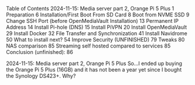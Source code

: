 Table of Contents
2024-11-15: Media server part 2, Orange Pi 5 Plus	1
Preparation	6
Installation/First Boot From SD Card	8
Boot from NVME SSD	9
Change SSH Port (before OpenMediaVault Installation)	13
Permanent IP Address	14
Install Pi-hole (DNS)	15
Install PiVPN	20
Install OpenMediaVault	29
Install Docker	32
File Transfer and Synchronization	41
Install Navidrome	50
What to install next?	54
Improve Security (UNFINISHED)	79
Tweaks	80
NAS comparison	85
Streaming self hosted compared to services	85
Conclusion (unfinished):	86

2024-11-15: Media server part 2, Orange Pi 5 Plus
So…I ended up buying the Orange Pi 5 Plus (16GB) and it has not been a year yet since I bought the Synology DS423+. Why? 
